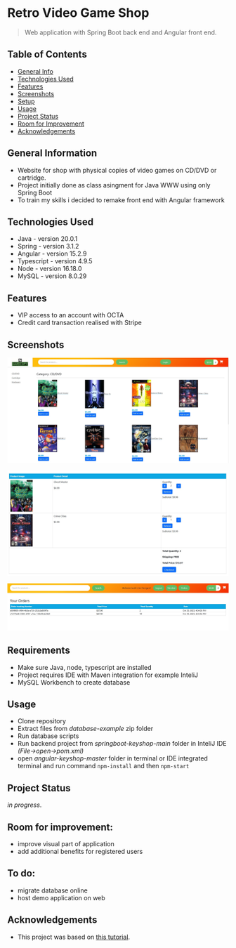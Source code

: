 # Retro Video Game Shop
> Web application with Spring Boot back end and Angular front end.

## Table of Contents
* [General Info](#general-information)
* [Technologies Used](#technologies-used)
* [Features](#features)
* [Screenshots](#screenshots)
* [Setup](#setup)
* [Usage](#usage)
* [Project Status](#project-status)
* [Room for Improvement](#room-for-improvement)
* [Acknowledgements](#acknowledgements)


## General Information
- Website for shop with physical copies of video games on CD/DVD or cartridge.
- Project initially done as class asingment for Java WWW using only Spring Boot
- To train my skills i decided to remake front end with Angular framework


## Technologies Used
- Java - version 20.0.1
- Spring - version 3.1.2
- Angular - version 15.2.9
- Typescript - version 4.9.5
- Node - version 16.18.0
- MySQL - version 8.0.29


## Features
- VIP access to an account with OCTA
- Credit card transaction realised with Stripe


## Screenshots
![Main View](./img/Screenshot_1.jpg)

![Checkout](./img/Screenshot_3.jpg)

![Registerd user past order list](./img/Screenshot_5.jpg)


## Requirements
- Make sure Java, node, typescript are installed
- Project requires IDE with Maven integration for example InteliJ
- MySQL Workbench to create database

## Usage
- Clone repository
- Extract files from _database-example_ zip folder
- Run database scripts
- Run backend project from _springboot-keyshop-main_ folder in InteliJ IDE _(File->open->pom.xml)_
- open _angular-keyshop-master_ folder in terminal or IDE integrated terminal and run command `npm-install` and then `npm-start`
  

## Project Status
_in progress_.


## Room for improvement:
- improve visual part of application 
- add additional benefits for registered users

## To do:
- migrate database online
- host demo application on web


## Acknowledgements
- This project was based on [this tutorial](https://www.udemy.com/course/full-stack-angular-spring-boot-tutorial/).

